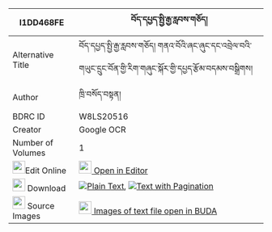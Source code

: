 |I1DD468FE|བོད་དཔྱད་སྤྱི་རྒྱ་རླབས་གཅོད། 
| --- | --- 
|Alternative Title |བོད་དཔྱད་སྤྱི་རྒྱ་རླབས་གཅོད། གནའ་བོའི་ཞང་ཞུང་དང་འབྲེལ་བའི་གཡུང་དྲུང་བོན་གྱི་རིག་གཞུང་སྐོར་གྱི་དཔྱད་རྩོམ་བདམས་བསྒྲིགས།
|Author| ཁྲི་བསོད་བསྟན།
|BDRC ID | W8LS20516
|Creator | Google OCR
|Number of Volumes| 1
|<img width="25" src="https://img.icons8.com/color/25/000000/edit-property.png">Edit Online| [<img width="25" src="https://avatars.githubusercontent.com/u/45091458?s=200&v=4"> Open in Editor](http://editor.openpecha.org/I1DD468FE)
|<img width="25" src="https://img.icons8.com/fluent/48/000000/download-2.png"/>  Download | [![](https://img.icons8.com/color/20/000000/txt.png)Plain Text](https://github.com/Openpecha/I1DD468FE/releases/download/v2/bo_che_chi_gya_lab_cho_plain_I1DD468FE.zip), [![](https://img.icons8.com/color/20/000000/txt.png)Text with Pagination](https://github.com/Openpecha/I1DD468FE/releases/download/v2/bo_che_chi_gya_lab_cho_pages_I1DD468FE.zip)
|<img width="25" src="https://img.icons8.com/plasticine/100/000000/pictures-folder.png"/>  Source Images | [<img width="25" src="https://library.bdrc.io/icons/BUDA-small.svg"> Images of text file open in BUDA](https://library.bdrc.io/show/bdr:W8LS20516)